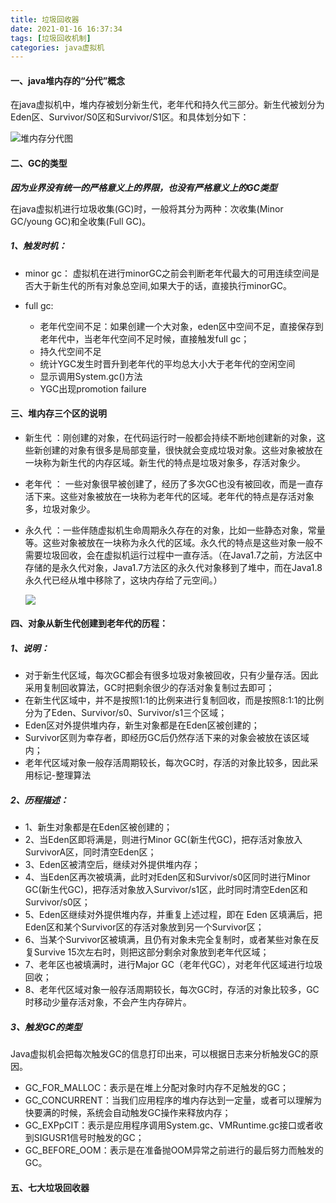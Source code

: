 ```yaml
---
title: 垃圾回收器
date: 2021-01-16 16:37:34
tags: [垃圾回收机制]
categories: java虚拟机
---
```


#### 一、java堆内存的“分代”概念

在java虚拟机中，堆内存被划分新生代，老年代和持久代三部分。新生代被划分为Eden区、Survivor/S0区和Survivor/S1区。和具体划分如下：

![堆内存分代图](E:\blog\source\images\2021011801.png)

#### 二、GC的类型

***因为业界没有统一的严格意义上的界限，也没有严格意义上的GC类型***

在java虚拟机进行垃圾收集(GC)时，一般将其分为两种：次收集(Minor GC/young GC)和全收集(Full GC)。

##### 1、触发时机：

- minor gc： 虚拟机在进行minorGC之前会判断老年代最大的可用连续空间是否大于新生代的所有对象总空间,如果大于的话，直接执行minorGC。

- full gc:
  - 老年代空间不足：如果创建一个大对象，eden区中空间不足，直接保存到老年代中，当老年代空间不足时候，直接触发full gc；
  - 持久代空间不足
  - 统计YGC发生时晋升到老年代的平均总大小大于老年代的空闲空间
  - 显示调用System.gc()方法
  - YGC出现promotion failure

#### 三、堆内存三个区的说明

- 新生代 ：刚创建的对象，在代码运行时一般都会持续不断地创建新的对象，这些新创建的对象有很多是局部变量，很快就会变成垃圾对象。这些对象被放在一块称为新生代的内存区域。新生代的特点是垃圾对象多，存活对象少。

- 老年代 ： 一些对象很早被创建了，经历了多次GC也没有被回收，而是一直存活下来。这些对象被放在一块称为老年代的区域。老年代的特点是存活对象多，垃圾对象少。

- 永久代 ：一些伴随虚拟机生命周期永久存在的对象，比如一些静态对象，常量等。这些对象被放在一块称为永久代的区域。永久代的特点是这些对象一般不需要垃圾回收，会在虚拟机运行过程中一直存活。（在Java1.7之前，方法区中存储的是永久代对象，Java1.7方法区的永久代对象移到了堆中，而在Java1.8永久代已经从堆中移除了，这块内存给了元空间。）

  ![](E:\blog\source\images\2021011901.png)

#### 四、对象从新生代创建到老年代的历程：

##### 1、说明：

- 对于新生代区域，每次GC都会有很多垃圾对象被回收，只有少量存活。因此采用复制回收算法，GC时把剩余很少的存活对象复制过去即可；
- 在新生代区域中，并不是按照1:1的比例来进行复制回收，而是按照8:1:1的比例分为了Eden、Survivor/s0、Survivor/s1三个区域；
- Eden区对外提供堆内存，新生对象都是在Eden区被创建的；
- Survivor区则为幸存者，即经历GC后仍然存活下来的对象会被放在该区域内；
- 老年代区域对象一般存活周期较长，每次GC时，存活的对象比较多，因此采用标记-整理算法

##### 2、历程描述：

- 1、新生对象都是在Eden区被创建的；
- 2、当Eden区即将满是，则进行Minor GC(新生代GC)，把存活对象放入SurvivorA区，同时清空Eden区；
- 3、Eden区被清空后，继续对外提供堆内存；
- 4、当Eden区再次被填满，此时对Eden区和Survivor/s0区同时进行Minor GC(新生代GC)，把存活对象放入Survivor/s1区，此时同时清空Eden区和Survivor/s0区；
- 5、Eden区继续对外提供堆内存，并重复上述过程，即在 Eden 区填满后，把Eden区和某个Survivor区的存活对象放到另一个Survivor区；
- 6、当某个Survivor区被填满，且仍有对象未完全复制时，或者某些对象在反复Survive 15次左右时，则把这部分剩余对象放到老年代区域；
- 7、老年区也被填满时，进行Major GC（老年代GC），对老年代区域进行垃圾回收；
- 8、老年代区域对象一般存活周期较长，每次GC时，存活的对象比较多，GC时移动少量存活对象，不会产生内存碎片。

##### 3、触发GC的类型

Java虚拟机会把每次触发GC的信息打印出来，可以根据日志来分析触发GC的原因。

- GC_FOR_MALLOC：表示是在堆上分配对象时内存不足触发的GC；
- GC_CONCURRENT：当我们应用程序的堆内存达到一定量，或者可以理解为快要满的时候，系统会自动触发GC操作来释放内存；
- GC_EXPpCIT：表示是应用程序调用System.gc、VMRuntime.gc接口或者收到SIGUSR1信号时触发的GC；
- GC_BEFORE_OOM：表示是在准备抛OOM异常之前进行的最后努力而触发的GC。

#### 五、七大垃圾回收器




